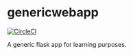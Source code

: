 # genericwebapp

[![CircleCI](https://circleci.com/gh/kylesykes/genericwebapp.svg?style=svg)](https://circleci.com/gh/kylesykes/genericwebapp)

A generic flask app for learning purposes.
